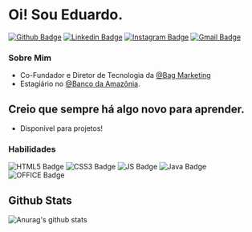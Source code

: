 # Oi! Sou Eduardo. 

[![Github Badge](https://img.shields.io/badge/GitHub-100000?style=for-the-badge&logo=github&logoColor=white&link=https://github.com/eeduardoliveira)](https://github.com/eeduardoliveira)
[![Linkedin Badge](	https://img.shields.io/badge/LinkedIn-0077B5?style=for-the-badge&logo=linkedin&logoColor=white&link=https://www.linkedin.com/in/eeduardoliveira/)](https://www.linkedin.com/in/eeduardoliveira/)
[![Instagram Badge](https://img.shields.io/badge/Instagram-E4405F?style=for-the-badge&logo=instagram&logoColor=white&link=https://www.instagram.com/eeduardoliveira/)](https://www.instagram.com/eeduardoliveira/)
[![Gmail Badge](https://img.shields.io/badge/-eduardo.ribeiro.oliveira23@gmail.com-6633cc?style=flat-square&logo=Gmail&logoColor=white&link=mailto:eduardo.ribeiro.oliveira23@gmail.com)](mailto:eduardo.ribeiro.oliveira23@gmail.com)





### Sobre Mim
-  Co-Fundador e Diretor de Tecnologia da [@Bag Marketing](https:www.bagmarketing.com.br/home.php) 
-   Estagiário  no [@Banco da Amazônia](https://www.instagram.com/bancoamazonia). 
## Creio que sempre há algo novo para aprender. 

 - Disponível para projetos! 
### Habilidades
![HTML5 Badge](https://img.shields.io/badge/HTML5-E34F26?style=for-the-badge&logo=html5&logoColor=white)
![CSS3 Badge](https://img.shields.io/badge/CSS3-1572B6?style=for-the-badge&logo=css3&logoColor=white)
![JS Badge](https://img.shields.io/badge/JavaScript-323330?style=for-the-badge&logo=javascript&logoColor=F7DF1E)
![Java Badge](https://img.shields.io/badge/Java-ED8B00?style=for-the-badge&logo=java&logoColor=white)
![OFFICE Badge](https://img.shields.io/badge/Microsoft_Excel-217346?style=for-the-badge&logo=microsoft-excel&logoColor=white)

## Github Stats
![Anurag's github stats](https://github-readme-stats.vercel.app/api?username=eeduardoliveira&count_private=true&show_icons=true&theme=onedark)


